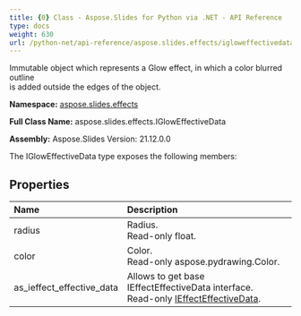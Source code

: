 ```yaml
---
title: {0} Class - Aspose.Slides for Python via .NET - API Reference
type: docs
weight: 630
url: /python-net/api-reference/aspose.slides.effects/igloweffectivedata/
---
```


Immutable object which represents a Glow effect, in which a color blurred outline <br/>            is added outside the edges of the object.

**Namespace:** [aspose.slides.effects](/python-net/api-reference/aspose.slides.effects/)

**Full Class Name:** aspose.slides.effects.IGlowEffectiveData

**Assembly:**  Aspose.Slides Version: 21.12.0.0

The IGlowEffectiveData type exposes the following members:
## **Properties**
|**Name**|**Description**|
| :- | :- |
|radius|Radius.<br/>            Read-only float.|
|color|Color.<br/>            Read-only aspose.pydrawing.Color.|
|as_ieffect_effective_data|Allows to get base IEffectEffectiveData interface.<br/>            Read-only [IEffectEffectiveData](/python-net/api-reference/aspose.slides.effects/ieffecteffectivedata/).|
